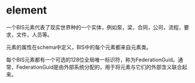 # element

一个BIS元素代表了现实世界种的一个实体，例如泵，梁，合同，公司，流程，要求，文件，人员等。

元素的属性在schema中定义，BIS中的每个元素都来自元素类。

每个BIS元素都有一个可选的128位全局唯一标识符，称为FederationGuid。通常，FederationGuid是由外部系统分配的，用于将元素与它们的外部含义联合起来。

